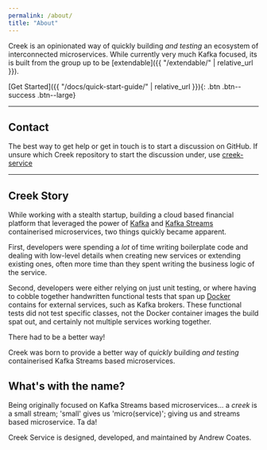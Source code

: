 ```yaml
---
permalink: /about/
title: "About"
---
```


Creek is an opinionated way of quickly building *and testing* an ecosystem of interconnected microservices.
While currently very much Kafka focused, its is built from the group up to be [extendable]({{ "/extendable/" | relative_url }}).

[Get Started]({{ "/docs/quick-start-guide/" | relative_url }}){: .btn .btn--success .btn--large}

---

## Contact

The best way to get help or get in touch is to start a discussion on GitHub.
If unsure which Creek repository to start the discussion under, use [creek-service][creek-service-discussion]

---

## Creek Story

While working with a stealth startup, building a cloud based financial platform that leveraged the power
of [Kafka][kafka] and [Kafka Streams][kafka-streams] containerised microservices,
two things quickly became apparent.

First, developers were spending a _lot_ of time writing boilerplate code and dealing with low-level details
when creating new services or extending existing ones, often more time than they spent writing the business logic
of the service.

Second, developers were either relying on just unit testing, or where having to cobble together handwritten
functional tests that span up [Docker][docker] contains for external services, such as Kafka brokers.
These functional tests did not test specific classes, not the Docker container images the build spat out,
and certainly not multiple services working together.

There had to be a better way!

Creek was born to provide a better way of _quickly_ building _and testing_ containerised Kafka Streams based
microservices.

## What's with the name?

Being originally focused on Kafka Streams based microservices... a *creek* is a small stream;
'small' gives us 'micro(service)'; giving us and streams based microservice. Ta da!

[kafka]: https://kafka.apache.org/documentation/
[kafka-streams]: https://kafka.apache.org/documentation/streams/
[docker]: https://www.docker.com/
[creek-service-discussion]: https://github.com/creek-service/creek-service/discussions/new

Creek Service is designed, developed, and maintained by Andrew Coates. 
